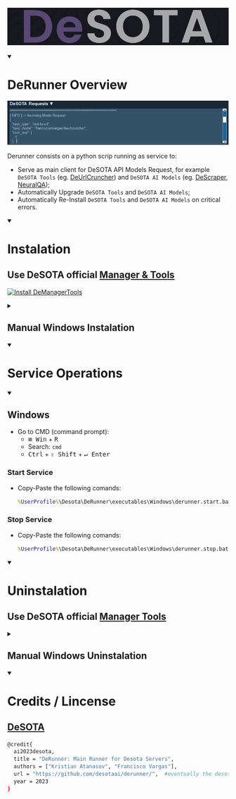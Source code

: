 ![DeSOTA Welcome](Assets/Logo_DeSota.png)

<details open>
   <summary><h1>DeRunner Overview</h1></summary>

[![Models Requests](Assets/DeManagertools_ModelsRequests.png)](https://github.com/DeSOTAai/DeManagerTools#models--tools-dashboard)

Derunner consists on a python scrip running as service to:
 - Serve as main client for DeSOTA API Models Request, for example `DeSOTA Tools` (eg. [DeUrlCruncher](https://github.com/franciscomvargas/DeUrlCruncher)) and `DeSOTA AI Models` (eg. [DeScraper](https://github.com/franciscomvargas/descraper), [NeuralQA](https://github.com/franciscomvargas/neuralqa));
 - Automatically Upgrade `DeSOTA Tools` and `DeSOTA AI Models`;
 - Automatically Re-Install `DeSOTA Tools` and `DeSOTA AI Models` on critical errors.

</details>

<details open>
    <summary><h1>Instalation</h1></summary>
    

## Use DeSOTA official [Manager & Tools](https://github.com/DeSOTAai/DeManagerTools#instalation)

[![Install DeManagerTools](https://img.shields.io/static/v1?label=Desota%20-%20Manager%20Tools&message=Install&color=blue&logo=windows)](https://github.com/DeSOTAai/DeManagerTools/releases/download/v0.0.2/dmt_installer-v0.0.2-win64.zip)

<!--
TODO
[![Install DeManagerTools](https://img.shields.io/static/v1?label=Desota%20-%20Manager%20Tools&message=Install&color=blue&logo=windows)](https://desota.net/assistant/download.php?file=demanagertools&system=win)
-->



<details>
    <summary><h2>Manual Windows Instalation</h2></summary>

### Installer Description:

* If model allready installed this installer function as upgrade, since the the installer webrequest newest installer from github - Take a look into [Installer Optional Arguments](#installer-optional-arguments)
* Install python if not exist
* Download miniconda, git and nssm as portables to Desota Folder
* Clone GitHub Repository
* Create a virtual environment with miniconda
* Start Server after instalation - Take a look into [Installer Optional Arguments](#installer-optional-arguments)

### Installer Procedure:

* Go to CMD (command prompt):
    * <kbd>⊞ Win</kbd> + <kbd>R</kbd>
    * Enter: `cmd` 

* Copy-Paste the following comand: 
    ```cmd
    powershell -command "Invoke-WebRequest -Uri https://github.com/desotaai/derunner/raw/main/Executables/Windows/DeRunner.install.bat -OutFile ~\derunner_installer.bat" && call %UserProfile%\derunner_installer.bat && del %UserProfile%\derunner_installer.bat

    ```
### Installer Optional Arguments:

<table>
    <thead>
        <tr>
            <th>arg</th>
            <th>Description</th>
        </tr>
    </thead>
    <tbody>
        <tr>
            <td rowspan=3>/reinstall</td>
            <td>Overwrite project when re-installing</td>
        </tr>
        <tr>
            <td>Delete project service when re-installing</td>
        </tr>
        <tr>
            <td>Install without requiring user interaction</td>
        </tr>
        <tr>
            <td>/startmodel</td>
            <td>Start project service after instalation</td>
        </tr>
    </tbody>
</table>

`Install with overwrite permission and start service after instalation`

```cmd
powershell -command "Invoke-WebRequest -Uri https://github.com/desotaai/derunner/raw/main/Executables/Windows/DeRunner.install.bat -OutFile ~\derunner_installer.bat" && call %UserProfile%\derunner_installer.bat /reinstall /startmodel && del %UserProfile%\derunner_installer.bat

```
    
    
</details>
</details>

<details open>
    <summary><h1>Service Operations</h1></summary>

<details open>
    <summary><h2>Windows</h2></summary>

* Go to CMD (command prompt):
  * <kbd>⊞ Win</kbd> + <kbd>R</kbd>
  * Search: `cmd` 
  * <kbd>Ctrl</kbd> + <kbd>⇧ Shift</kbd> + <kbd>↵ Enter</kbd>

### Start Service
* Copy-Paste the following comands: 
    ```cmd
    %UserProfile%\Desota\DeRunner\executables\Windows\derunner.start.bat

    ```
### Stop Service
* Copy-Paste the following comands: 
    ```cmd
    %UserProfile%\Desota\DeRunner\executables\Windows\derunner.stop.bat

    ```
</details>
</details>

<details open>
    <summary><h1>Uninstalation</h1></summary>

## Use DeSOTA official [Manager Tools](https://github.com/DeSOTAai/DeManagerTools#models--tools-dashboard)

<details>
    <summary><h2>Manual Windows Uninstalation</h2></summary>

### Uninstaller Description:

* Delete Service
* Delete DeRunner Folder

### Uninstaller Procedure:

* Go to CMD (command prompt):
    * <kbd>⊞ Win</kbd> + <kbd>R</kbd>
    * Enter: `cmd` 

* Copy-Paste the following comands: 
    ```cmd
    %UserProfile%\Desota\DeRunner\executables\Windows\derunner.uninstall.bat

    ```
    * Uninstaller Optional `Arguments`

        |arg|Description|
        |---|---|
        |/Q|Uninstall without requiring user interaction|
        
        `Uninstall Quietly`
        
        ```cmd
        %UserProfile%\Desota\Desota_Models\NeuralQA\neuralqa\executables\Windows\neuralqa.uninstall.bat /Q

        ```
      
</details>
</details>

<details open>
    <summary><h1>Credits / Lincense</h1></summary>

## [DeSOTA](#coming-soon)
```sh
@credit{
  ai2023desota,
  title = "DeRunner: Main Runner for Desota Servers",
  authors = ["Kristian Atanasov", "Francisco Vargas"],
  url = "https://github.com/desotaai/derunner/",  #eventually the desota webpage
  year = 2023
}
```
</details>

